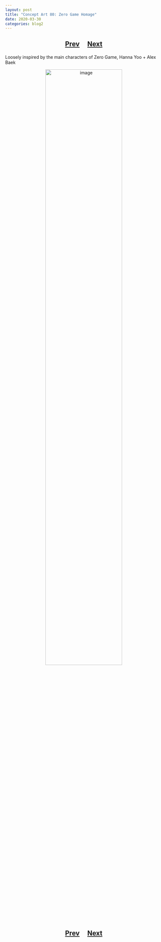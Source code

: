 ```yaml
---
layout: post
title: "Concept Art 80: Zero Game Homage"
date: 2020-03-30
categories: blog2
---
```


<h2>
  <p style="text-align:center;">
    <a href="/wingsofthechorus/archive/2020/03/21/conceptart79">Prev</a>
    &nbsp;&nbsp;&nbsp;
    <a href="/wingsofthechorus/archive/2021/01/22/conceptart81">Next</a>
  </p>
</h2>

Loosely inspired by the main characters of Zero Game, Hanna Yoo + Alex Baek

<p style="text-align:center;">
  <img src="/wingsofthechorus/images/conceptart/ca80.png" width="70%" alt="image"/>
</p>

<h2>
  <p style="text-align:center;">
    <a href="/wingsofthechorus/archive/2020/03/21/conceptart79">Prev</a>
    &nbsp;&nbsp;&nbsp;
    <a href="/wingsofthechorus/archive/2021/01/22/conceptart81">Next</a>
  </p>
</h2>
